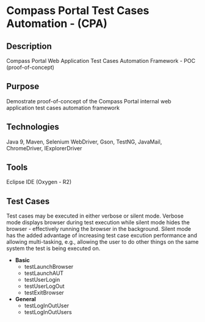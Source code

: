 # <a title='CPA - Compass Portal Test Cases Automation Framework'>Compass Portal Test Cases Automation - (CPA)</a>

## Description
Compass Portal Web Application Test Cases Automation Framework - POC (proof-of-concept)

## Purpose
Demostrate proof-of-concept of the Compass Portal internal web application test cases automation framework

## Technologies
Java 9, Maven, Selenium WebDriver, Gson, TestNG, JavaMail, ChromeDriver, IExplorerDriver

## Tools
Eclipse IDE (Oxygen - R2)

## Test Cases
Test cases may be executed in either verbose or silent mode. 
Verbose mode displays browser during test execution while silent mode hides the browser - 
effectively running the browser in the background. Silent mode has the added advantage of
increasing test case excution performance and allowing multi-tasking, e.g., allowing the user
to do other things on the same system the test is being executed on.
<ul>
  <li><b>Basic</b>
    <ul>
      <li>testLaunchBrowser</li>
      <li>testLaunchAUT</li>
      <li>testUserLogin</li>
      <li>testUserLogOut</li>
      <li>testExitBrowser</li>
    </ul>
  </li>
  <li><b>General</b>
    <ul>
      <li>testLogInOutUser</li>
      <li>testLogInOutUsers</li>
    </ul>
  </li>
</ul>


